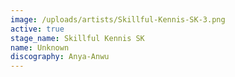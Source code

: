 ```yaml
---
image: /uploads/artists/Skillful-Kennis-SK-3.png
active: true
stage_name: Skillful Kennis SK
name: Unknown
discography: Anya-Anwu
---
```

